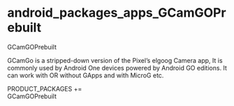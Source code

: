 # android_packages_apps_GCamGOPrebuilt
 
GCamGOPrebuilt

GCamGo is a stripped-down version of the Pixel’s elgoog Camera app, It is commonly used by Android One devices powered by Android GO editions. It can work with OR without GApps and with MicroG etc.

PRODUCT_PACKAGES += \
    GCamGOPrebuilt

